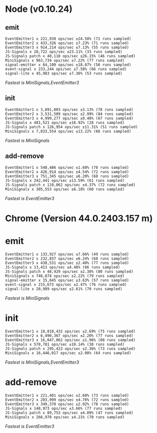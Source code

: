 
# Node (v0.10.24)

## emit
    EventEmitter1 x 221,938 ops/sec ±24.58% (71 runs sampled)
    EventEmitter2 x 433,326 ops/sec ±7.23% (71 runs sampled)
    EventEmitter3 x 914,214 ops/sec ±7.13% (55 runs sampled)
    JS-Signals x 28,722 ops/sec ±23.11% (33 runs sampled)
    JS-Signals patch x 40,118 ops/sec ±26.15% (46 runs sampled)
    MiniSignals x 963,734 ops/sec ±7.22% (77 runs sampled)
    signal-emitter x 64,100 ops/sec ±18.67% (56 runs sampled)
    event-signal x 233,244 ops/sec ±7.58% (66 runs sampled)
    signal-lite x 45,983 ops/sec ±7.36% (53 runs sampled)
*Fastest is MiniSignals,EventEmitter3*

## init
    EventEmitter1 x 3,891,003 ops/sec ±3.13% (78 runs sampled)
    EventEmitter2 x 3,531,509 ops/sec ±2.99% (84 runs sampled)
    EventEmitter3 x 4,999,277 ops/sec ±9.48% (67 runs sampled)
    JS-Signals x 481,521 ops/sec ±16.92% (28 runs sampled)
    JS-Signals patch x 126,954 ops/sec ±11.31% (51 runs sampled)
    MiniSignals x 7,833,554 ops/sec ±13.22% (66 runs sampled)
*Fastest is MiniSignals*

## add-remove
    EventEmitter1 x 540,486 ops/sec ±1.68% (78 runs sampled)
    EventEmitter2 x 426,914 ops/sec ±4.54% (72 runs sampled)
    EventEmitter3 x 751,345 ops/sec ±6.20% (68 runs sampled)
    JS-Signals x 242,441 ops/sec ±13.59% (61 runs sampled)
    JS-Signals patch x 110,062 ops/sec ±4.37% (72 runs sampled)
    MiniSignals x 305,553 ops/sec ±6.18% (60 runs sampled)
*Fastest is EventEmitter3*

# Chrome (Version 44.0.2403.157 m)

# emit
    EventEmitter1 x 133,927 ops/sec ±7.66% (49 runs sampled)
    EventEmitter2 x 232,837 ops/sec ±6.24% (68 runs sampled)
    EventEmitter3 x 438,531 ops/sec ±2.40% (77 runs sampled)
    JS-Signals x 13,413 ops/sec ±4.48% (66 runs sampled)
    JS-Signals patch x 48,929 ops/sec ±2.38% (80 runs sampled)
    MiniSignals x 746,874 ops/sec ±2.22% (79 runs sampled)
    signal-emitter x 15,645 ops/sec ±3.63% (57 runs sampled)
    event-signal x 215,673 ops/sec ±2.47% (76 runs sampled)
    signal-lite x 20,989 ops/sec ±2.61% (70 runs sampled)
*Fastest is MiniSignals*

# init
    EventEmitter1 x 10,810,432 ops/sec ±2.69% (75 runs sampled)
    EventEmitter2 x 6,490,367 ops/sec ±2.20% (77 runs sampled)
    EventEmitter3 x 16,047,062 ops/sec ±1.96% (80 runs sampled)
    JS-Signals x 578,781 ops/sec ±18.14% (38 runs sampled)
    JS-Signals patch x 295,423 ops/sec ±2.36% (73 runs sampled)
    MiniSignals x 16,446,017 ops/sec ±2.00% (64 runs sampled)
*Fastest is MiniSignals,EventEmitter3*

# add-remove
    EventEmitter1 x 221,401 ops/sec ±2.60% (73 runs sampled)
    EventEmitter2 x 203,999 ops/sec ±4.76% (72 runs sampled)
    EventEmitter3 x 349,370 ops/sec ±2.92% (78 runs sampled)
    JS-Signals x 148,973 ops/sec ±3.66% (77 runs sampled)
    JS-Signals patch x 89,753 ops/sec ±4.09% (47 runs sampled)
    MiniSignals x 266,970 ops/sec ±4.21% (70 runs sampled)
*Fastest is EventEmitter3*
